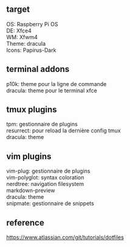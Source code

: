 ## target 

OS: Raspberry Pi OS  
DE: Xfce4  
WM: Xfwm4  
Theme: dracula  
Icons: Papirus-Dark

## terminal addons

p10k: theme pour la ligne de commande  
dracula: theme pour le terminal xfce

## tmux plugins

tpm: gestionnaire de plugins  
resurrect: pour reload la dernière config tmux  
dracula: theme

## vim plugins

vim-plug: gestionnaire de plugins  
vim-polyglot: syntax coloration  
nerdtree: navigation filesystem  
markdown-preview  
dracula: theme  
snipmate: gestionnaire de snippets

## reference

https://www.atlassian.com/git/tutorials/dotfiles
